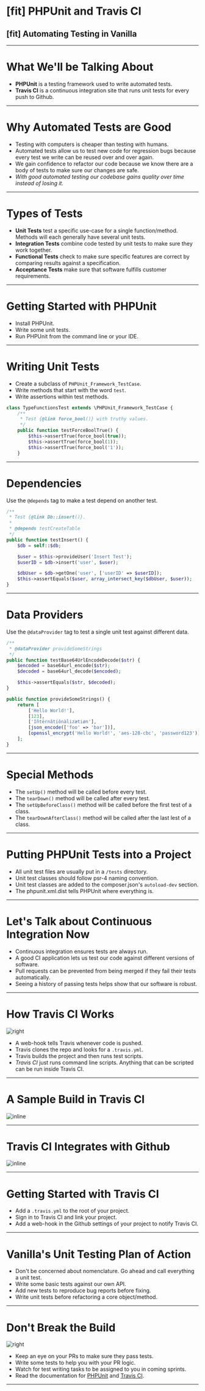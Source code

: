 # [fit] PHPUnit and Travis CI

## [fit] Automating Testing in Vanilla

---

# What We'll be Talking About

* **PHPUnit** is a testing framework used to write automated tests.
* **Travis CI** is a continuous integration site that runs unit tests for every push to Github.

---

# Why Automated Tests are Good

* Testing with computers is cheaper than testing with humans.
* Automated tests allow us to test new code for regression bugs because every test we write can be reused over and over again.
* We gain confidence to refactor our code because we know there are a body of tests to make sure our changes are safe.
* *With good automated testing our codebase gains quality over time instead of losing it.*

---

# Types of Tests

* **Unit Tests** test a specific use-case for a single function/method. Methods will each generally have several unit tests.
* **Integration Tests** combine code tested by unit tests to make sure they work together.
* **Functional Tests** check to make sure specific features are correct by comparing results against a specification.
* **Acceptance Tests** make sure that software fulfills customer requirements.

---

# Getting Started with PHPUnit

* Install PHPUnit.
* Write some unit tests.
* Run PHPUnit from the command line or your IDE.

---

# Writing Unit Tests

* Create a subclass of `PHPUnit_Framework_TestCase`.
* Write methods that start with the word `test`.
* Write assertions within test methods.

```php
class TypeFunctionsTest extends \PHPUnit_Framework_TestCase {
    /**
     * Test {@link force_bool()} with truthy values.
     */
    public function testForceBoolTrue() {
        $this->assertTrue(force_bool(true));
        $this->assertTrue(force_bool(1));
        $this->assertTrue(force_bool('1'));
    }
```

---

# Dependencies

Use the `@depends` tag to make a test depend on another test.

```php
/**
 * Test {@link Db::insert()}.
 *
 * @depends testCreateTable
 */
public function testInsert() {
    $db = self::$db;

    $user = $this->provideUser('Insert Test');
    $userID = $db->insert('user', $user);

    $dbUser = $db->getOne('user', ['userID' => $userID]);
    $this->assertEquals($user, array_intersect_key($dbUser, $user));
}
```

---

# Data Providers

Use the `@dataProvider` tag to test a single unit test against different data.

```php
/**
 * @dataProvider provideSomeStrings
 */
public function testBase64UrlEncodeDecode($str) {
    $encoded = base64url_encode($str);
    $decoded = base64url_decode($encoded);

    $this->assertEquals($str, $decoded);
}

public function provideSomeStrings() {
    return [
        ['Hello World!'],
        [123],
        ['Iñtërnâtiônàlizætiøn'],
        [json_encode(['foo' => 'bar'])],
        [openssl_encrypt('Hello World!', 'aes-128-cbc', 'password123')]
    ];
}
```

---

# Special Methods

* The `setUp()` method will be called before every test.
* The `tearDown()` method will be called after every test.
* The `setUpBeforeClass()` method will be called before the first test of a class.
* The `tearDownAfterClass()` method will be called after the last lest of a class.

---

# Putting PHPUnit Tests into a Project

* All unit test files are usually put in a `/tests` directory.
* Unit test classes should follow psr-4 naming convention.
* Unit test classes are added to the composer.json's `autoload-dev` section.
* The phpunit.xml.dist tells PHPUnit where everything is.

---

# Let's Talk about Continuous Integration Now

* Continuous integration ensures tests are always run.
* A good CI application lets us test our code against different versions of software.
* Pull requests can be prevented from being merged if they fail their tests automatically.
* Seeing a history of passing tests helps show that our software is robust.

---

# How Travis CI Works

![right](design/travis-ci-ssh.png)

* A web-hook tells Travis whenever code is pushed.
* Travis clones the repo and looks for a `.travis.yml`.
* Travis builds the project and then runs test scripts.
* *Travis CI* just runs command line scripts. Anything that can be scripted can be run inside Travis CI.

---

# A Sample Build in Travis CI

![inline](design/travis-ci-build.png)

---

# Travis CI Integrates with Github

![inline](design/travis-ci-github.png)

---

# Getting Started with Travis CI

* Add a `.travis.yml` to the root of your project.
* Sign in to Travis CI and link your project.
* Add a web-hook in the Github settings of your project to notify Travis CI. 

---

# Vanilla's Unit Testing Plan of Action

* Don't be concerned about nomenclature. Go ahead and call everything a unit test.
* Write some basic tests against our own API.
* Add new tests to reproduce bug reports before fixing.
* Write unit tests before refactoring a core object/method.

---

# Don't Break the Build

![right](design/travis-ci-badge.png)

* Keep an eye on your PRs to make sure they pass tests.
* Write some tests to help you with your PR logic.
* Watch for test writing tasks to be assigned to you in coming sprints.
* Read the documentation for [PHPUnit](https://phpunit.de/manual/5.0/en/index.html) and [Travis CI](http://docs.travis-ci.com/).

---